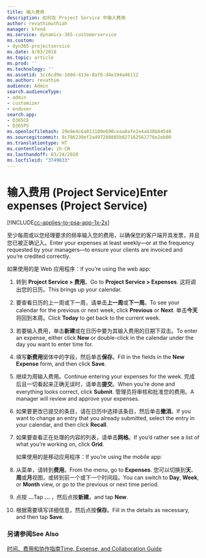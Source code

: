 ```yaml
---
title: 输入费用
description: 如何在 Project Service 中输入费用
author: revathimuthiah
manager: kfend
ms.service: dynamics-365-customerservice
ms.custom:
- dyn365-projectservice
ms.date: 8/03/2018
ms.topic: article
ms.prod: ''
ms.technology: ''
ms.assetid: 3cc6cd9e-160d-413e-8a78-d4e194a46112
ms.author: revathim
audience: Admin
search.audienceType:
- admin
- customizer
- enduser
search.app:
- D365CE
- D365PS
ms.openlocfilehash: 29e9e4c6a011180e690ceaa0afe2e4a438b84548
ms.sourcegitcommit: 8c786230ef2a497280885b827162561776e2eb00
ms.translationtype: HT
ms.contentlocale: zh-CN
ms.lasthandoff: 03/24/2020
ms.locfileid: "3749633"
---
```

# <a name="enter-expenses-project-service"></a><span data-ttu-id="473b8-103">输入费用 (Project Service)</span><span class="sxs-lookup"><span data-stu-id="473b8-103">Enter expenses (Project Service)</span></span>

[!INCLUDE[cc-applies-to-psa-app-1x-2x](../includes/cc-applies-to-psa-app-1x-2x.md)]

<span data-ttu-id="473b8-104">至少每周或以您经理要求的频率输入您的费用，以确保您的客户端开具发票，并且您已被正确记入。</span><span class="sxs-lookup"><span data-stu-id="473b8-104">Enter your expenses at least weekly—or at the frequency requested by your managers—to ensure your clients are invoiced and you’re credited correctly.</span></span>  
  
 <span data-ttu-id="473b8-105">如果使用的是 Web 应用程序：</span><span class="sxs-lookup"><span data-stu-id="473b8-105">If you’re using the web app:</span></span>  
  
1. <span data-ttu-id="473b8-106">转到 **Project Service > 费用**。</span><span class="sxs-lookup"><span data-stu-id="473b8-106">Go to **Project Service > Expenses**.</span></span> <span data-ttu-id="473b8-107">这将调出您的日历。</span><span class="sxs-lookup"><span data-stu-id="473b8-107">This brings up your calendar.</span></span>  
  
2. <span data-ttu-id="473b8-108">要查看日历的上一周或下一周，请单击**上一周**或**下一周**。</span><span class="sxs-lookup"><span data-stu-id="473b8-108">To see your calendar for the previous or next week, click **Previous** or **Next**.</span></span> <span data-ttu-id="473b8-109">单击**今天**将回到本周。</span><span class="sxs-lookup"><span data-stu-id="473b8-109">Click **Today** to get back to the current week.</span></span>  
  
3. <span data-ttu-id="473b8-110">若要输入费用，单击**新建**或在日历中要为其输入费用的日期下双击。</span><span class="sxs-lookup"><span data-stu-id="473b8-110">To enter an expense, either click **New** or double-click in the calendar under the day you want to enter time for.</span></span>  
  
4. <span data-ttu-id="473b8-111">填写**新费用**窗体中的字段，然后单击**保存**。</span><span class="sxs-lookup"><span data-stu-id="473b8-111">Fill in the fields in the **New Expense** form, and then click **Save**.</span></span>  
  
5. <span data-ttu-id="473b8-112">继续为周输入费用。</span><span class="sxs-lookup"><span data-stu-id="473b8-112">Continue entering your expenses for the week.</span></span> <span data-ttu-id="473b8-113">完成后且一切看起来正确无误时，请单击**提交**。</span><span class="sxs-lookup"><span data-stu-id="473b8-113">When you’re done and everything looks correct, click **Submit**.</span></span> <span data-ttu-id="473b8-114">管理员将审核和批准您的费用。</span><span class="sxs-lookup"><span data-stu-id="473b8-114">A manager will review and approve your expenses.</span></span>  
  
6. <span data-ttu-id="473b8-115">如果要更改已提交的条目，请在日历中选择该条目，然后单击**撤消**。</span><span class="sxs-lookup"><span data-stu-id="473b8-115">If you want to change an entry that you already submitted, select the entry in your calendar, and then click **Recall**.</span></span>  
  
7. <span data-ttu-id="473b8-116">如果要查看正在处理的内容的列表，请单击**网格**。</span><span class="sxs-lookup"><span data-stu-id="473b8-116">If you’d rather see a list of what you’re working on, click **Grid**.</span></span>  
  
   <span data-ttu-id="473b8-117">如果使用的是移动应用程序：</span><span class="sxs-lookup"><span data-stu-id="473b8-117">If you’re using the mobile app:</span></span>  
  
8. <span data-ttu-id="473b8-118">从菜单，请转到**费用**。</span><span class="sxs-lookup"><span data-stu-id="473b8-118">From the menu, go to **Expenses**.</span></span>     <span data-ttu-id="473b8-119">您可以切换到**天**、**周**或**月**视图，或转到前一个或下一个时间段。</span><span class="sxs-lookup"><span data-stu-id="473b8-119">You can switch to **Day**, **Week**, or **Month** view, or go to the previous or next time period.</span></span>  
  
9. <span data-ttu-id="473b8-120">点按 **…**</span><span class="sxs-lookup"><span data-stu-id="473b8-120">Tap **…**</span></span> <span data-ttu-id="473b8-121">，然后点按**新建**。</span><span class="sxs-lookup"><span data-stu-id="473b8-121">and tap **New**.</span></span>  
  
10. <span data-ttu-id="473b8-122">根据需要填写详细信息，然后点按**保存**。</span><span class="sxs-lookup"><span data-stu-id="473b8-122">Fill in the details as necessary, and then tap **Save**.</span></span>  
  
### <a name="see-also"></a><span data-ttu-id="473b8-123">另请参阅</span><span class="sxs-lookup"><span data-stu-id="473b8-123">See Also</span></span>  
 [<span data-ttu-id="473b8-124">时间、费用和协作指南</span><span class="sxs-lookup"><span data-stu-id="473b8-124">Time, Expense, and Collaboration Guide</span></span>](../project-service/time-expense-collaboration-guide.md)
